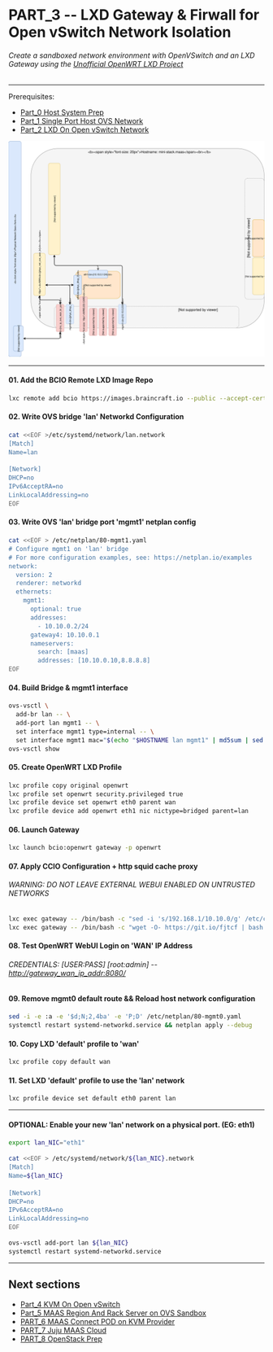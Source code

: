 # PART_3 -- LXD Gateway & Firwall for Open vSwitch Network Isolation
###### Create a sandboxed network environment with OpenVSwitch and an LXD Gateway using the [Unofficial OpenWRT LXD Project](https://github.com/containercraft/openwrt-lxd)

-------
Prerequisites:
- [Part_0 Host System Prep]
- [Part_1 Single Port Host OVS Network]
- [Part_2 LXD On Open vSwitch Network]

![CCIO_Hypervisor - LXD On OpenvSwitch](https://github.com/KathrynMorgan/mini-stack/blob/master/3_LXD_Network_Gateway/web/drawio/lxd-gateway.svg)

-------
#### 01. Add the BCIO Remote LXD Image Repo
````sh
lxc remote add bcio https://images.braincraft.io --public --accept-certificate
````
#### 02. Write OVS bridge 'lan' Networkd Configuration
````sh
cat <<EOF >/etc/systemd/network/lan.network                                                    
[Match]
Name=lan

[Network]
DHCP=no
IPv6AcceptRA=no
LinkLocalAddressing=no
EOF
````
#### 03. Write OVS 'lan' bridge port 'mgmt1' netplan config
````sh
cat <<EOF > /etc/netplan/80-mgmt1.yaml
# Configure mgmt1 on 'lan' bridge
# For more configuration examples, see: https://netplan.io/examples
network:
  version: 2
  renderer: networkd
  ethernets:
    mgmt1:
      optional: true
      addresses:
        - 10.10.0.2/24
      gateway4: 10.10.0.1
      nameservers:
        search: [maas]
        addresses: [10.10.0.10,8.8.8.8]
EOF
````
#### 04. Build Bridge & mgmt1 interface
````sh
ovs-vsctl \
  add-br lan -- \
  add-port lan mgmt1 -- \
  set interface mgmt1 type=internal -- \
  set interface mgmt1 mac="$(echo "$HOSTNAME lan mgmt1" | md5sum | sed 's/^\(..\)\(..\)\(..\)\(..\)\(..\).*$/02\\:\1\\:\2\\:\3\\:\4\\:\5/')"
ovs-vsctl show
````
#### 05. Create OpenWRT LXD Profile
````sh
lxc profile copy original openwrt
lxc profile set openwrt security.privileged true
lxc profile device set openwrt eth0 parent wan
lxc profile device add openwrt eth1 nic nictype=bridged parent=lan
````
#### 06. Launch Gateway
````sh
lxc launch bcio:openwrt gateway -p openwrt
````
#### 07. Apply CCIO Configuration + http squid cache proxy
###### WARNING: DO NOT LEAVE EXTERNAL WEBUI ENABLED ON UNTRUSTED NETWORKS
````sh
lxc exec gateway -- /bin/bash -c "sed -i 's/192.168.1/10.10.0/g' /etc/config/network" && lxc stop gateway && sleep 3 && lxc start gateway
lxc exec gateway -- /bin/bash -c "wget -O- https://git.io/fjtcf | bash -x" && sleep 8 && lxc start gateway
````
#### 08. Test OpenWRT WebUI Login on 'WAN' IP Address    
###### CREDENTIALS: [USER:PASS] [root:admin] -- [http://gateway_wan_ip_addr:8080/](http://gateway_wan_ip_addr:8080/)

#### 09. Remove mgmt0 default route && Reload host network configuration
````sh
sed -i -e :a -e '$d;N;2,4ba' -e 'P;D' /etc/netplan/80-mgmt0.yaml
systemctl restart systemd-networkd.service && netplan apply --debug
````
#### 10. Copy LXD 'default' profile to 'wan'
````sh
lxc profile copy default wan
````
#### 11. Set LXD 'default' profile to use the 'lan' network
````sh
lxc profile device set default eth0 parent lan
````

-------
#### OPTIONAL: Enable your new 'lan' network on a physical port. (EG: eth1)
````sh
export lan_NIC="eth1"
````
````sh
cat <<EOF > /etc/systemd/network/${lan_NIC}.network                                                    
[Match]
Name=${lan_NIC}

[Network]
DHCP=no
IPv6AcceptRA=no
LinkLocalAddressing=no
EOF
````
````sh
ovs-vsctl add-port lan ${lan_NIC}
systemctl restart systemd-networkd.service
````

-------
## Next sections
- [Part_4 KVM On Open vSwitch]
- [Part_5 MAAS Region And Rack Server on OVS Sandbox]
- [PART_6 MAAS Connect POD on KVM Provider]
- [PART_7 Juju MAAS Cloud]
- [PART_8 OpenStack Prep]

<!-- Markdown link & img dfn's -->
[Part_0 Host System Prep]: https://github.com/KathrynMorgan/mini-stack/tree/master/0_Host_System_Prep
[Part_1 Single Port Host OVS Network]: https://github.com/KathrynMorgan/mini-stack/tree/master/1_Single_Port_Host-Open_vSwitch_Network_Configuration
[Part_2 LXD On Open vSwitch Network]: https://github.com/KathrynMorgan/mini-stack/tree/master/2_LXD-On-OVS
[PART_3 LXD Gateway & Firwall for Open vSwitch Network Isolation]: https://github.com/KathrynMorgan/mini-stack/tree/master/3_LXD_Network_Gateway
[Part_4 KVM On Open vSwitch]: https://github.com/KathrynMorgan/mini-stack/tree/master/4_KVM_On_Open_vSwitch
[Part_5 MAAS Region And Rack Server on OVS Sandbox]: https://github.com/KathrynMorgan/mini-stack/tree/master/5_MAAS-Rack_And_Region_Ctl-On-Open_vSwitch
[PART_6 MAAS Connect POD on KVM Provider]: https://github.com/KathrynMorgan/mini-stack/tree/master/6_MAAS-Connect_POD_KVM-Provider
[PART_7 Juju MAAS Cloud]: https://github.com/KathrynMorgan/mini-stack/tree/master/7_Juju_MAAS_Cloud
[PART_8 OpenStack Prep]: https://github.com/KathrynMorgan/mini-stack/tree/master/8_OpenStack_Prep
